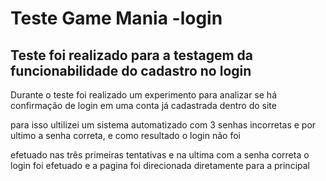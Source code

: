 <h1>Teste Game Mania -login</h1>

<h2>Teste foi realizado para a testagem da funcionabilidade do cadastro no login</h2>
<p>Durante o teste foi realizado um experimento para analizar se há confirmação de login em uma conta já cadastrada dentro do site</p>
  <p>para isso ultilizei um sistema automatizado com 3 senhas incorretas e por ultimo a senha correta, e como resultado o login não foi</p>
  <p>efetuado nas três primeiras tentativas e na ultima  com a senha correta o login foi efetuado e a pagina foi direcionada diretamente para a principal</P>

